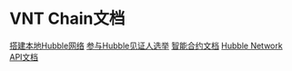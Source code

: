 # VNT Chain文档

[搭建本地Hubble网络](./introduction/set-up-vnt-network/set-up-4-node-vnt-network.md)
[参与Hubble见证人选举](./introduction/take-part-in-witness-election/take-part-in-witness-election.md)
[智能合约文档](./smart-contract)
[Hubble Network API文档](./api/vnt-json-rpc-api.md)
